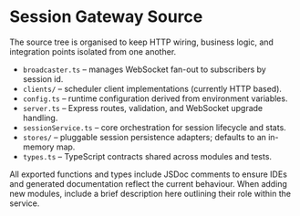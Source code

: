 # Session Gateway Source

The source tree is organised to keep HTTP wiring, business logic, and integration points isolated from one another.

- `broadcaster.ts` – manages WebSocket fan-out to subscribers by session id.
- `clients/` – scheduler client implementations (currently HTTP based).
- `config.ts` – runtime configuration derived from environment variables.
- `server.ts` – Express routes, validation, and WebSocket upgrade handling.
- `sessionService.ts` – core orchestration for session lifecycle and stats.
- `stores/` – pluggable session persistence adapters; defaults to an in-memory map.
- `types.ts` – TypeScript contracts shared across modules and tests.

All exported functions and types include JSDoc comments to ensure IDEs and generated documentation reflect the current behaviour. When adding new modules, include a brief description here outlining their role within the service.
